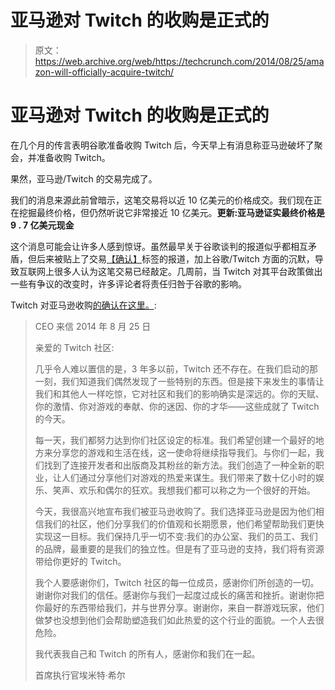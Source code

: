 # 亚马逊对 Twitch 的收购是正式的

> 原文：<https://web.archive.org/web/https://techcrunch.com/2014/08/25/amazon-will-officially-acquire-twitch/>

# 亚马逊对 Twitch 的收购是正式的

在几个月的传言表明谷歌准备收购 Twitch 后，今天早上有消息称亚马逊破坏了聚会，并准备收购 Twitch。

果然，亚马逊/Twitch 的交易完成了。

我们的消息来源此前曾暗示，这笔交易将以近 10 亿美元的价格成交。我们现在正在挖掘最终价格，但仍然听说它非常接近 10 亿美元。**更新:亚马逊证实最终价格是 9 . 7 亿美元现金**

这个消息可能会让许多人感到惊讶。虽然最早关于谷歌谈判的报道似乎都相互矛盾，但后来被贴上了交易[【确认】](https://web.archive.org/web/20230406063654/http://venturebeat.com/2014/07/24/googles-1b-purchase-of-twitch-confirmed-joins-youtube-for-new-video-empire/)标签的报道，加上谷歌/Twitch 方面的沉默，导致互联网上很多人认为这笔交易已经敲定。几周前，当 Twitch 对其平台政策做出一些有争议的改变时，许多评论者将责任归咎于谷歌的影响。

Twitch 对亚马逊收购[的确认在这里。](https://web.archive.org/web/20230406063654/http://www.twitch.tv/p/thankyou):

> CEO 来信
> 2014 年 8 月 25 日
> 
> 亲爱的 Twitch 社区:
> 
> 几乎令人难以置信的是，3 年多以前，Twitch 还不存在。在我们启动的那一刻，我们知道我们偶然发现了一些特别的东西。但是接下来发生的事情让我们和其他人一样吃惊，它对社区和我们的影响确实是深远的。你的天赋、你的激情、你对游戏的奉献、你的迷因、你的才华——这些成就了 Twitch 的今天。
> 
> 每一天，我们都努力达到你们社区设定的标准。我们希望创建一个最好的地方来分享您的游戏和生活在线，这一使命将继续指导我们。与你们一起，我们找到了连接开发者和出版商及其粉丝的新方法。我们创造了一种全新的职业，让人们通过分享他们对游戏的热爱来谋生。我们带来了数十亿小时的娱乐、笑声、欢乐和偶尔的狂欢。我想我们都可以称之为一个很好的开始。
> 
> 今天，我很高兴地宣布我们被亚马逊收购了。我们选择亚马逊是因为他们相信我们的社区，他们分享我们的价值观和长期愿景，他们希望帮助我们更快实现这一目标。我们保持几乎一切不变:我们的办公室、我们的员工、我们的品牌，最重要的是我们的独立性。但是有了亚马逊的支持，我们将有资源带给你更好的 Twitch。
> 
> 我个人要感谢你们，Twitch 社区的每一位成员，感谢你们所创造的一切。谢谢你对我们的信任。感谢你与我们一起度过成长的痛苦和挫折。谢谢你把你最好的东西带给我们，并与世界分享。谢谢你，来自一群游戏玩家，他们做梦也没想到他们会帮助塑造我们如此热爱的这个行业的面貌。一个人去很危险。
> 
> 我代表我自己和 Twitch 的所有人，感谢你和我们在一起。
> 
> 首席执行官埃米特·希尔